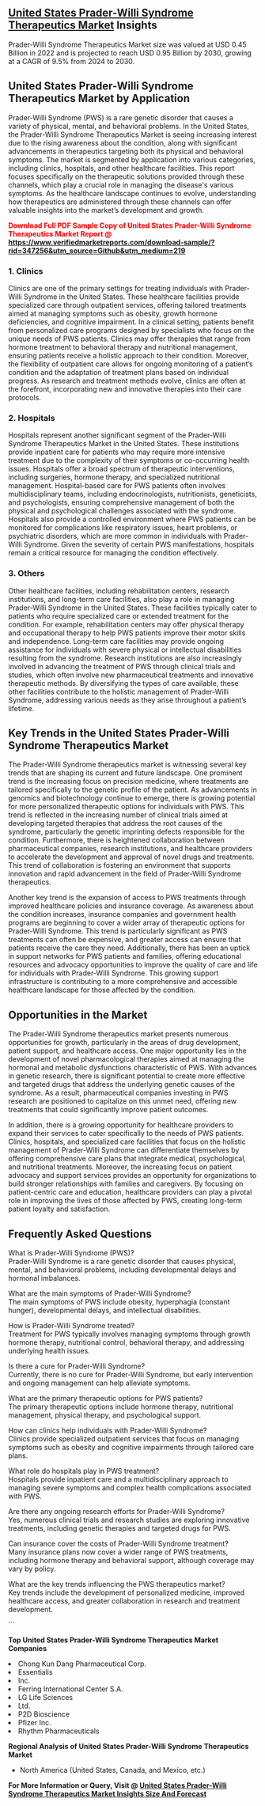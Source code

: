 <h2><a href="https://www.verifiedmarketreports.com/download-sample/?rid=347256&amp;utm_source=Github&amp;utm_medium=219" target="_blank">United States Prader-Willi Syndrome Therapeutics Market</a> Insights</h2><p>Prader-Willi Syndrome Therapeutics Market size was valued at USD 0.45 Billion in 2022 and is projected to reach USD 0.95 Billion by 2030, growing at a CAGR of 9.5% from 2024 to 2030.</p><p> <h2>United States Prader-Willi Syndrome Therapeutics Market by Application</h2> <p>Prader-Willi Syndrome (PWS) is a rare genetic disorder that causes a variety of physical, mental, and behavioral problems. In the United States, the Prader-Willi Syndrome Therapeutics Market is seeing increasing interest due to the rising awareness about the condition, along with significant advancements in therapeutics targeting both its physical and behavioral symptoms. The market is segmented by application into various categories, including clinics, hospitals, and other healthcare facilities. This report focuses specifically on the therapeutic solutions provided through these channels, which play a crucial role in managing the disease's various symptoms. As the healthcare landscape continues to evolve, understanding how therapeutics are administered through these channels can offer valuable insights into the market’s development and growth. <strong><p><span class=""><span style="color: #ff0000;"><strong>Download Full PDF Sample Copy of United States Prader-Willi Syndrome Therapeutics Market Report</strong> @ </span><a href="https://www.verifiedmarketreports.com/download-sample/?rid=347256&amp;utm_source=Github&amp;utm_medium=219" target="_blank">https://www.verifiedmarketreports.com/download-sample/?rid=347256&amp;utm_source=Github&amp;utm_medium=219</a></span></p></strong></p> <h3>1. Clinics</h3> <p>Clinics are one of the primary settings for treating individuals with Prader-Willi Syndrome in the United States. These healthcare facilities provide specialized care through outpatient services, offering tailored treatments aimed at managing symptoms such as obesity, growth hormone deficiencies, and cognitive impairment. In a clinical setting, patients benefit from personalized care programs designed by specialists who focus on the unique needs of PWS patients. Clinics may offer therapies that range from hormone treatment to behavioral therapy and nutritional management, ensuring patients receive a holistic approach to their condition. Moreover, the flexibility of outpatient care allows for ongoing monitoring of a patient’s condition and the adaptation of treatment plans based on individual progress. As research and treatment methods evolve, clinics are often at the forefront, incorporating new and innovative therapies into their care protocols.</p> <h3>2. Hospitals</h3> <p>Hospitals represent another significant segment of the Prader-Willi Syndrome Therapeutics Market in the United States. These institutions provide inpatient care for patients who may require more intensive treatment due to the complexity of their symptoms or co-occurring health issues. Hospitals offer a broad spectrum of therapeutic interventions, including surgeries, hormone therapy, and specialized nutritional management. Hospital-based care for PWS patients often involves multidisciplinary teams, including endocrinologists, nutritionists, geneticists, and psychologists, ensuring comprehensive management of both the physical and psychological challenges associated with the syndrome. Hospitals also provide a controlled environment where PWS patients can be monitored for complications like respiratory issues, heart problems, or psychiatric disorders, which are more common in individuals with Prader-Willi Syndrome. Given the severity of certain PWS manifestations, hospitals remain a critical resource for managing the condition effectively.</p> <h3>3. Others</h3> <p>Other healthcare facilities, including rehabilitation centers, research institutions, and long-term care facilities, also play a role in managing Prader-Willi Syndrome in the United States. These facilities typically cater to patients who require specialized care or extended treatment for the condition. For example, rehabilitation centers may offer physical therapy and occupational therapy to help PWS patients improve their motor skills and independence. Long-term care facilities may provide ongoing assistance for individuals with severe physical or intellectual disabilities resulting from the syndrome. Research institutions are also increasingly involved in advancing the treatment of PWS through clinical trials and studies, which often involve new pharmaceutical treatments and innovative therapeutic methods. By diversifying the types of care available, these other facilities contribute to the holistic management of Prader-Willi Syndrome, addressing various needs as they arise throughout a patient’s lifetime.</p> <h2>Key Trends in the United States Prader-Willi Syndrome Therapeutics Market</h2> <p>The Prader-Willi Syndrome therapeutics market is witnessing several key trends that are shaping its current and future landscape. One prominent trend is the increasing focus on precision medicine, where treatments are tailored specifically to the genetic profile of the patient. As advancements in genomics and biotechnology continue to emerge, there is growing potential for more personalized therapeutic options for individuals with PWS. This trend is reflected in the increasing number of clinical trials aimed at developing targeted therapies that address the root causes of the syndrome, particularly the genetic imprinting defects responsible for the condition. Furthermore, there is heightened collaboration between pharmaceutical companies, research institutions, and healthcare providers to accelerate the development and approval of novel drugs and treatments. This trend of collaboration is fostering an environment that supports innovation and rapid advancement in the field of Prader-Willi Syndrome therapeutics.</p> <p>Another key trend is the expansion of access to PWS treatments through improved healthcare policies and insurance coverage. As awareness about the condition increases, insurance companies and government health programs are beginning to cover a wider array of therapeutic options for Prader-Willi Syndrome. This trend is particularly significant as PWS treatments can often be expensive, and greater access can ensure that patients receive the care they need. Additionally, there has been an uptick in support networks for PWS patients and families, offering educational resources and advocacy opportunities to improve the quality of care and life for individuals with Prader-Willi Syndrome. This growing support infrastructure is contributing to a more comprehensive and accessible healthcare landscape for those affected by the condition.</p> <h2>Opportunities in the Market</h2> <p>The Prader-Willi Syndrome therapeutics market presents numerous opportunities for growth, particularly in the areas of drug development, patient support, and healthcare access. One major opportunity lies in the development of novel pharmacological therapies aimed at managing the hormonal and metabolic dysfunctions characteristic of PWS. With advances in genetic research, there is significant potential to create more effective and targeted drugs that address the underlying genetic causes of the syndrome. As a result, pharmaceutical companies investing in PWS research are positioned to capitalize on this unmet need, offering new treatments that could significantly improve patient outcomes.</p> <p>In addition, there is a growing opportunity for healthcare providers to expand their services to cater specifically to the needs of PWS patients. Clinics, hospitals, and specialized care facilities that focus on the holistic management of Prader-Willi Syndrome can differentiate themselves by offering comprehensive care plans that integrate medical, psychological, and nutritional treatments. Moreover, the increasing focus on patient advocacy and support services provides an opportunity for organizations to build stronger relationships with families and caregivers. By focusing on patient-centric care and education, healthcare providers can play a pivotal role in improving the lives of those affected by PWS, creating long-term patient loyalty and satisfaction.</p> <h2>Frequently Asked Questions</h2> <p>What is Prader-Willi Syndrome (PWS)? <br>Prader-Willi Syndrome is a rare genetic disorder that causes physical, mental, and behavioral problems, including developmental delays and hormonal imbalances.</p> <p>What are the main symptoms of Prader-Willi Syndrome? <br>The main symptoms of PWS include obesity, hyperphagia (constant hunger), developmental delays, and intellectual disabilities.</p> <p>How is Prader-Willi Syndrome treated? <br>Treatment for PWS typically involves managing symptoms through growth hormone therapy, nutritional control, behavioral therapy, and addressing underlying health issues.</p> <p>Is there a cure for Prader-Willi Syndrome? <br>Currently, there is no cure for Prader-Willi Syndrome, but early intervention and ongoing management can help alleviate symptoms.</p> <p>What are the primary therapeutic options for PWS patients? <br>The primary therapeutic options include hormone therapy, nutritional management, physical therapy, and psychological support.</p> <p>How can clinics help individuals with Prader-Willi Syndrome? <br>Clinics provide specialized outpatient services that focus on managing symptoms such as obesity and cognitive impairments through tailored care plans.</p> <p>What role do hospitals play in PWS treatment? <br>Hospitals provide inpatient care and a multidisciplinary approach to managing severe symptoms and complex health complications associated with PWS.</p> <p>Are there any ongoing research efforts for Prader-Willi Syndrome? <br>Yes, numerous clinical trials and research studies are exploring innovative treatments, including genetic therapies and targeted drugs for PWS.</p> <p>Can insurance cover the costs of Prader-Willi Syndrome treatment? <br>Many insurance plans now cover a wider range of PWS treatments, including hormone therapy and behavioral support, although coverage may vary by policy.</p> <p>What are the key trends influencing the PWS therapeutics market? <br>Key trends include the development of personalized medicine, improved healthcare access, and greater collaboration in research and treatment development.</p> ```</p><p><strong>Top United States Prader-Willi Syndrome Therapeutics Market Companies</strong></p><div data-test-id=""><p><li>Chong Kun Dang Pharmaceutical Corp.</li><li> Essentialis</li><li> Inc.</li><li> Ferring International Center S.A.</li><li> LG Life Sciences</li><li> Ltd.</li><li> P2D Bioscience</li><li> Pfizer Inc.</li><li> Rhythm Pharmaceuticals</li></p><div><strong>Regional Analysis of&nbsp;United States Prader-Willi Syndrome Therapeutics Market</strong></div><ul><li dir="ltr"><p dir="ltr">North America&nbsp;(United States, Canada, and Mexico, etc.)</p></li></ul><p><strong>For More Information or Query, Visit @&nbsp;</strong><strong><a href="https://www.verifiedmarketreports.com/product/prader-willi-syndrome-therapeutics-market/?utm_source=Github&amp;utm_medium=219" target="_blank">United States Prader-Willi Syndrome Therapeutics Market Insights Size And Forecast</a></strong></p></div>
